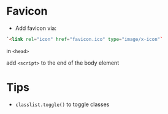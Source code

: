 # Favicon
- Add favicon via: 
```html
`<link rel="icon" href="favicon.ico" type="image/x-icon"`
```
in `<head>`

add `<script>` to the end of the body element
# Tips
- `classlist.toggle()` to toggle classes